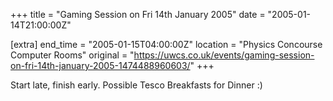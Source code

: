 +++
title = "Gaming Session on Fri 14th January 2005"
date = "2005-01-14T21:00:00Z"

[extra]
end_time = "2005-01-15T04:00:00Z"
location = "Physics Concourse Computer Rooms"
original = "https://uwcs.co.uk/events/gaming-session-on-fri-14th-january-2005-1474488960603/"
+++

Start late, finish early. Possible Tesco Breakfasts for Dinner :)

